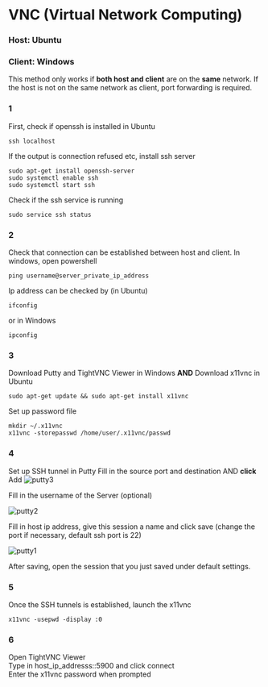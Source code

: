 # VNC (Virtual Network Computing)
### Host: Ubuntu
### Client: Windows

This method only works if **both host and client** are on the **same** network. If the host is not on the same network as client, port forwarding is required.

### 1
First, check if openssh is installed in Ubuntu
```
ssh localhost
```
If the output is connection refused etc, install ssh server
```
sudo apt-get install openssh-server
sudo systemctl enable ssh
sudo systemctl start ssh
```
Check if the ssh service is running
```
sudo service ssh status
```
### 2
Check that connection can be established between host and client.
In windows, open powershell
```
ping username@server_private_ip_address
```
Ip address can be checked by (in Ubuntu)
```
ifconfig
```
or in Windows
```
ipconfig
```
### 3
Download Putty and TightVNC Viewer in Windows **AND**
Download x11vnc in Ubuntu
```
sudo apt-get update && sudo apt-get install x11vnc
```

Set up password file
```
mkdir ~/.x11vnc
x11vnc -storepasswd /home/user/.x11vnc/passwd
```

### 4
Set up SSH tunnel in Putty
Fill in the source port and destination AND **click** Add
![putty3](https://user-images.githubusercontent.com/85933053/153229596-956fe489-b15d-4468-978d-a3674192c9d1.jpg)

Fill in the username of the Server (optional)

![putty2](https://user-images.githubusercontent.com/85933053/153229811-f308c681-d7eb-4945-98af-84542ae6b73d.jpg) 

Fill in host ip address, give this session a name and click save (change the port if necessary, default ssh port is 22)

![putty1](https://user-images.githubusercontent.com/85933053/153229962-d7eb6543-5b65-4cb8-82f5-a5f61afe7627.jpg) 

After saving, open the session that you just saved under default settings.
### 5
Once the SSH tunnels is established, launch the x11vnc
```
x11vnc -usepwd -display :0
```

### 6
Open TightVNC Viewer  
Type in host_ip_addresss::5900 and click connect  
Enter the x11vnc password when prompted
